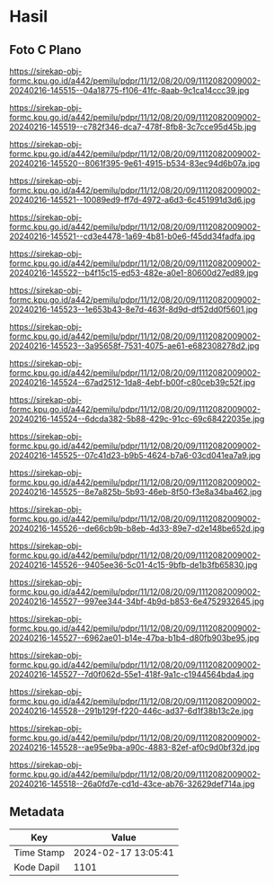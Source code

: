 # Hasil

## Foto C Plano

https://sirekap-obj-formc.kpu.go.id/a442/pemilu/pdpr/11/12/08/20/09/1112082009002-20240216-145515--04a18775-f106-41fc-8aab-9c1ca14ccc39.jpg

https://sirekap-obj-formc.kpu.go.id/a442/pemilu/pdpr/11/12/08/20/09/1112082009002-20240216-145519--c782f346-dca7-478f-8fb8-3c7cce95d45b.jpg

https://sirekap-obj-formc.kpu.go.id/a442/pemilu/pdpr/11/12/08/20/09/1112082009002-20240216-145520--8061f395-9e61-4915-b534-83ec94d6b07a.jpg

https://sirekap-obj-formc.kpu.go.id/a442/pemilu/pdpr/11/12/08/20/09/1112082009002-20240216-145521--10089ed9-ff7d-4972-a6d3-6c451991d3d6.jpg

https://sirekap-obj-formc.kpu.go.id/a442/pemilu/pdpr/11/12/08/20/09/1112082009002-20240216-145521--cd3e4478-1a69-4b81-b0e6-f45dd34fadfa.jpg

https://sirekap-obj-formc.kpu.go.id/a442/pemilu/pdpr/11/12/08/20/09/1112082009002-20240216-145522--b4f15c15-ed53-482e-a0e1-80600d27ed89.jpg

https://sirekap-obj-formc.kpu.go.id/a442/pemilu/pdpr/11/12/08/20/09/1112082009002-20240216-145523--1e653b43-8e7d-463f-8d9d-df52dd0f5601.jpg

https://sirekap-obj-formc.kpu.go.id/a442/pemilu/pdpr/11/12/08/20/09/1112082009002-20240216-145523--3a95658f-7531-4075-ae61-e682308278d2.jpg

https://sirekap-obj-formc.kpu.go.id/a442/pemilu/pdpr/11/12/08/20/09/1112082009002-20240216-145524--67ad2512-1da8-4ebf-b00f-c80ceb39c52f.jpg

https://sirekap-obj-formc.kpu.go.id/a442/pemilu/pdpr/11/12/08/20/09/1112082009002-20240216-145524--6dcda382-5b88-429c-91cc-69c68422035e.jpg

https://sirekap-obj-formc.kpu.go.id/a442/pemilu/pdpr/11/12/08/20/09/1112082009002-20240216-145525--07c41d23-b9b5-4624-b7a6-03cd041ea7a9.jpg

https://sirekap-obj-formc.kpu.go.id/a442/pemilu/pdpr/11/12/08/20/09/1112082009002-20240216-145525--8e7a825b-5b93-46eb-8f50-f3e8a34ba462.jpg

https://sirekap-obj-formc.kpu.go.id/a442/pemilu/pdpr/11/12/08/20/09/1112082009002-20240216-145526--de66cb9b-b8eb-4d33-89e7-d2e148be652d.jpg

https://sirekap-obj-formc.kpu.go.id/a442/pemilu/pdpr/11/12/08/20/09/1112082009002-20240216-145526--9405ee36-5c01-4c15-9bfb-de1b3fb65830.jpg

https://sirekap-obj-formc.kpu.go.id/a442/pemilu/pdpr/11/12/08/20/09/1112082009002-20240216-145527--997ee344-34bf-4b9d-b853-6e4752932645.jpg

https://sirekap-obj-formc.kpu.go.id/a442/pemilu/pdpr/11/12/08/20/09/1112082009002-20240216-145527--6962ae01-b14e-47ba-b1b4-d80fb903be95.jpg

https://sirekap-obj-formc.kpu.go.id/a442/pemilu/pdpr/11/12/08/20/09/1112082009002-20240216-145527--7d0f062d-55e1-418f-9a1c-c1944564bda4.jpg

https://sirekap-obj-formc.kpu.go.id/a442/pemilu/pdpr/11/12/08/20/09/1112082009002-20240216-145528--291b129f-f220-446c-ad37-6d1f38b13c2e.jpg

https://sirekap-obj-formc.kpu.go.id/a442/pemilu/pdpr/11/12/08/20/09/1112082009002-20240216-145528--ae95e9ba-a90c-4883-82ef-af0c9d0bf32d.jpg

https://sirekap-obj-formc.kpu.go.id/a442/pemilu/pdpr/11/12/08/20/09/1112082009002-20240216-145518--26a0fd7e-cd1d-43ce-ab76-32629def714a.jpg


## Metadata

| Key        | Value               |
| ---------- | ------------------- |
| Time Stamp | 2024-02-17 13:05:41 |
| Kode Dapil | 1101                |



